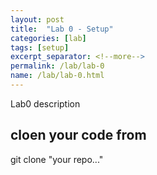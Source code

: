 ```yaml
---
layout: post
title:  "Lab 0 - Setup"
categories: [lab]
tags: [setup]
excerpt_separator: <!--more-->
permalink: /lab/lab-0
name: /lab/lab-0.html
---
```


Lab0 description
<!--more-->



## cloen your code from

git clone "your repo..."
